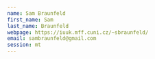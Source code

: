 ```yaml
---
name: Sam Braunfeld
first_name: Sam
last_name: Braunfeld
webpage: https://iuuk.mff.cuni.cz/~sbraunfeld/
email: sambraunfeld@gmail.com 
session: mt
---
```

